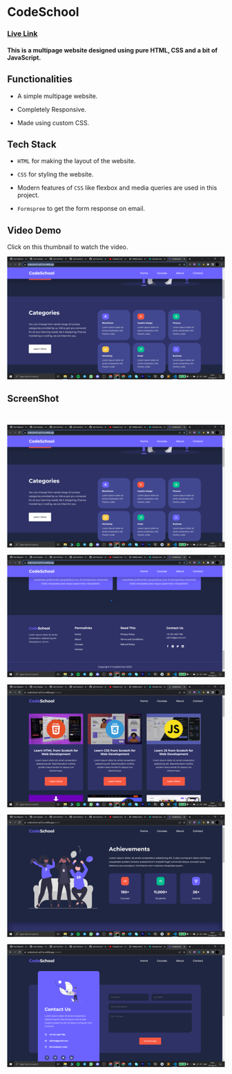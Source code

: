 # CodeSchool

### [Live Link](https://codeschool-raj17ce.netlify.app/)

#### This is a multipage website designed using pure HTML, CSS and a bit of JavaScript.

## Functionalities

- A simple multipage website.

- Completely Responsive.

- Made using custom CSS.

## Tech Stack

- `HTML` for making the layout of the website.

- `CSS` for styling the website.

- Modern features of `CSS` like flexbox and media queries are used in this project.

- `Formspree` to get the form response on email.

## Video Demo

Click on this thumbnail to watch the video.

[![Watch the video](./images/Screenshot1.png)](https://youtu.be/52fRu2fwGoo)

## ScreenShot

<br />

![CodeSchool Screenshot1](./images/Screenshot1.png)

![CodeSchool Screenshot2](./images/Screenshot2.png)

![CodeSchool Screenshot3](./images/Screenshot3.png)

![CodeSchool Screenshot4](./images/Screenshot4.png)

![CodeSchool Screenshot5](./images/Screenshot5.png)
